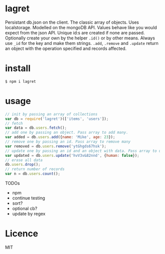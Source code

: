 # lagret
Persistant db.json on the client. The classic array of objects. Uses localstorage. Modelled on the mongoDB API. Values behave like you would expect from the json API. Unique id:s are created if none are passed. Optionally create your own by the helper `.id()` or by other means. Always use `_id` for the key and make them strings. `.add`, `.remove` and `.update` return an object with the operation specified and records affected.

# install
```
$ npm i lagret
```

# usage
```javascript
// init by passing an array of collections
var db = require('lagret')(['items', 'users']);
// fetch
var data = db.users.fetch();
// add one by passing an object. Pass array to add many.
var added = db.users.add({name: 'Mike', age: 23});
// remove one by passing an id. Pass array to remove many
var removed = db.users.remove('ytGhgds67hsk');
// update one by passing an id and an object with data. Pass array to update many. Pass only an object with data to update all records
var updated = db.users.update('hvV3v&82nnd', {human: false});
// erase all data
db.users.drop();
// return number of records
var n = db.users.count();
```

TODOs
- npm
- continue testing
- sort?
- optional cb?
- update by regex

# Licence
MIT
